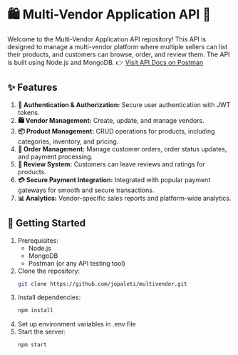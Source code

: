 # 🛍️ Multi-Vendor Application API 🛒
Welcome to the Multi-Vendor Application API repository! This API 
is designed to manage a multi-vendor platform where multiple sellers 
can list their products, and customers can browse, order, and review them. 
The API is built using Node.js and MongoDB.
👉 [Visit API Docs on Postman](https://documenter.getpostman.com/view/19934289/2sA3JGf3nx)

## ✨ Features
1. **🔐 Authentication & Authorization:** Secure user authentication with JWT tokens.
2. **🛍️ Vendor Management:** Create, update, and manage vendors.
3. **📦 Product Management:** CRUD operations for products, including categories, inventory, and pricing.
4. **🛒 Order Management:** Manage customer orders, order status updates, and payment processing.
5. **📝 Review System:** Customers can leave reviews and ratings for products.
6. **💳 Secure Payment Integration:** Integrated with popular payment gateways for smooth and secure transactions.
7. **📊 Analytics:** Vendor-specific sales reports and platform-wide analytics.


## 🚀 Getting Started
1. Prerequisites:
    - Node.js
    - MongoDB
    - Postman (or any API testing tool)
2. Clone the repository:
    ```bash
    git clone https://github.com/jopaleti/multivendor.git
    ```
3. Install dependencies:
    ```bash
    npm install
    ```
4. Set up environment variables in .env file
5. Start the server:
    ```bash
    npm start
    ```